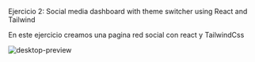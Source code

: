 Ejercicio 2:  Social media dashboard with theme switcher using React and Tailwind

En este ejercicio creamos una pagina red social con react y TailwindCss

![desktop-preview](https://github.com/user-attachments/assets/d84cc171-d01e-4127-a08c-18ca68090abe)

